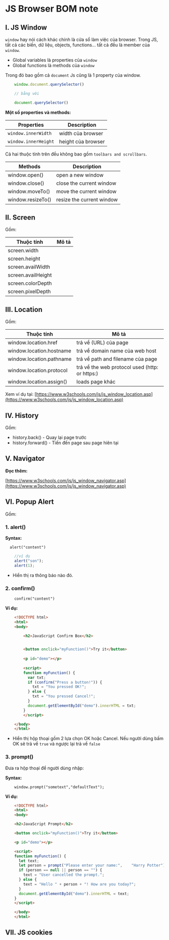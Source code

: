 # JS Browser BOM note

## I. JS Window

`window` hay nói cách khác chính là cửa sổ làm việc của browser. Trong JS, tất cả các biến, dữ liệu, objects, functions... tất cả đều là member của `window`.

- Global variables là properties của `window`
- Global functions là methods của `window`

Trong đó bao gồm cả `document` Js cũng là 1 property của window.

```javascript
    window.document.querySelector()

    // bằng với

    document.querySelector()
```

**Một số properties và methods:**

Properties | Description
-----------|------------
`window.innerWidth`|width của browser
`window.innerHeight`|height của browser

Cả hai thuộc tính trên đều không bao gồm  `toolbars and scrollbars`.

Methods | Description
--------|------------
window.open() |open a new window
window.close() |close the current window
window.moveTo() |move the current window
window.resizeTo() |resize the current window

## II. Screen

Gồm:

Thuộc tính | Mô tả
-----------|------
screen.width|
screen.height|
screen.availWidth|
screen.availHeight|
screen.colorDepth|
screen.pixelDepth|

## III. Location

Gồm:

Thuộc tính | Mô tả
-----------|------
window.location.href | trả về (URL) của page
window.location.hostname | trả về domain name của web host
window.location.pathname | trả về path and filename của page
window.location.protocol | trả về the web protocol used (http: or https:)
window.location.assign() | loads page khác

Xem ví dụ tại:
[https://www.w3schools.com/js/js_window_location.asp](https://www.w3schools.com/js/js_window_location.asp)

## IV. History

Gồm:

- history.back() - Quay lại page trước
- history.forward() - Tiến đến page sau page hiên tại

## V. Navigator

**Đọc thêm:**

[https://www.w3schools.com/js/js_window_navigator.asp](https://www.w3schools.com/js/js_window_navigator.asp)

## VI. Popup Alert

Gồm:

### 1. alert()

**Syntax:**

```syntax
  alert("content")
```

```javascript
    //ví dụ
    alert("son");
    alert(1);
```

- Hiển thị ra thông báo nào đó.

### 2. confirm()

```syntax
    confirm("content")
```

**Ví dụ:**

```html
    <!DOCTYPE html>
    <html>
    <body>

        <h2>JavaScript Confirm Box</h2>


        <button onclick="myFunction()">Try it</button>
        
        <p id="demo"></p>
        
        <script>
        function myFunction() {
          var txt;
          if (confirm("Press a button!")) {
            txt = "You pressed OK!";
          } else {
            txt = "You pressed Cancel!";
          }
          document.getElementById("demo").innerHTML = txt;
        }
        </script>

    </body>
    </html>

```

- Hiển thị hộp thoại gồm 2 lựa chọn OK hoặc Cancel. Nếu người dùng bấm OK sẽ trả về `true` và ngược lại trả về `false`

### 3. prompt()

Đưa ra hộp thoại để người dùng nhập:

**Syntax:**

```syntax
    window.prompt("sometext","defaultText");
```

**Ví dụ:**

```html
    <!DOCTYPE html>
    <html>
    <body>

    <h2>JavaScript Prompt</h2>

    <button onclick="myFunction()">Try it</button>

    <p id="demo"></p>

    <script>
    function myFunction() {
      let text;
      let person = prompt("Please enter your name:",    "Harry Potter");
      if (person == null || person == "") {
        text = "User cancelled the prompt.";
      } else {
        text = "Hello " + person + "! How are you today?";
      }
      document.getElementById("demo").innerHTML = text;
    }
    </script>

    </body>
    </html>

```

## VII. JS cookies

